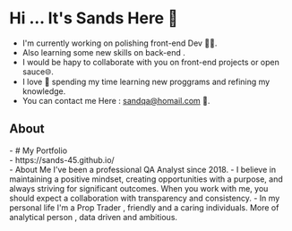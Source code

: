 # Hi ... It's Sands Here 👋

- I'm currently working on polishing front-end Dev 👨‍💻.
- Also learning some new skills on back-end .
- I would be hapy to collaborate with you on front-end projects or open sauce🌐.
- I love 💖 spending my time learning new proggrams and refining my knowledge.
- You can contact me Here : sandqa@homail.com 📩.

<h2>  About </h2>
- # My Portfolio<br>
- https://sands-45.github.io/ <br>
- About Me I’ve been a professional QA Analyst since 2018.
- I believe in maintaining a positive mindset, creating opportunities with a purpose, 
 and always striving for significant outcomes. When you work with me, you should expect a collaboration with transparency and consistency. 
- In my personal life I'm a Prop Trader , friendly and a caring individuals. More of analytical person , data driven and ambitious.
